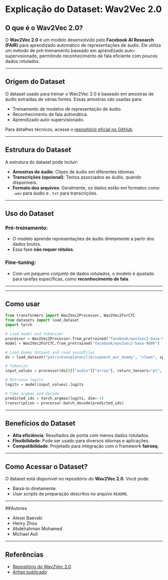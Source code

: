 # Explicação do Dataset: Wav2Vec 2.0

## O que é o Wav2Vec 2.0?
O **Wav2Vec 2.0** é um modelo desenvolvido pelo **Facebook AI Research (FAIR)** para aprendizado automático de representações de áudio. Ele utiliza um método de pré-treinamento baseado em aprendizado auto-supervisionado, permitindo reconhecimento de fala eficiente com poucos dados rotulados.

---

## Origem do Dataset
O dataset usado para treinar o Wav2Vec 2.0 é baseado em amostras de áudio extraídas de várias fontes. Essas amostras são usadas para:
- Treinamento de modelos de representação de áudio.
- Reconhecimento de fala automática.
- Aprendizado auto-supervisionado.

Para detalhes técnicos, acesse o [repositório oficial no GitHub](#referências).

---

## Estrutura do Dataset
A estrutura do dataset pode incluir:
- **Amostras de áudio**: Clipes de áudio em diferentes idiomas.
- **Transcrições (opcional)**: Textos associados ao áudio, quando disponíveis.
- **Formato dos arquivos**: Geralmente, os dados estão em formatos como `.wav` para áudio e `.txt` para transcrições.

---

## Uso do Dataset
### Pré-treinamento:
- O modelo aprende representações de áudio diretamente a partir dos dados brutos.
- Essa fase **não requer rótulos**.

### Fine-tuning:
- Com um pequeno conjunto de dados rotulados, o modelo é ajustado para tarefas específicas, como **reconhecimento de fala**.

---


---
## Como usar

```python
from transformers import Wav2Vec2Processor, Wav2Vec2ForCTC
from datasets import load_dataset
import torch

# Load model and tokenizer
processor = Wav2Vec2Processor.from_pretrained("facebook/wav2vec2-base-960h")
model = Wav2Vec2ForCTC.from_pretrained("facebook/wav2vec2-base-960h")

# Load dummy dataset and read soundfiles
ds = load_dataset("patrickvonplaten/librispeech_asr_dummy", "clean", split="validation")

# Tokenize
input_values = processor(ds[0]["audio"]["array"], return_tensors="pt", padding="longest").input_values  # Batch size 1

# Retrieve logits
logits = model(input_values).logits

# Take argmax and decode
predicted_ids = torch.argmax(logits, dim=-1)
transcription = processor.batch_decode(predicted_ids)
```

---

## Benefícios do Dataset
- **Alta eficiência**: Resultados de ponta com menos dados rotulados.
- **Flexibilidade**: Pode ser usado para diversos idiomas e aplicações.
- **Compatibilidade**: Projetado para integração com o framework **fairseq**.

---

## Como Acessar o Dataset?
O dataset está disponível no repositório do **Wav2Vec 2.0**. Você pode:
- Baixá-lo diretamente.
- Usar scripts de preparação descritos no arquivo `README`.

---

##Autores
- Alexei Baevski
- Henry Zhou
- Abdelrahman Mohamed
- Michael Auli

---

## Referências
- [Repositório do Wav2Vec 2.0](https://github.com/facebookresearch/fairseq/tree/main/examples/wav2vec#wav2vec-20)
- [Artigo publicado](https://arxiv.org/abs/2006.11477)

